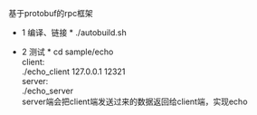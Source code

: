 基于protobuf的rpc框架

* 1 编译、链接 *
./autobuild.sh

* 2 测试 *
cd sample/echo  
client:  
./echo_client 127.0.0.1 12321  
server:  
./echo_server  
server端会把client端发送过来的数据返回给client端，实现echo  
